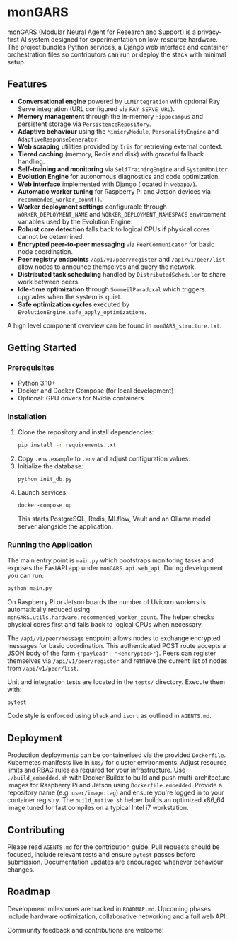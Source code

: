 # monGARS

monGARS (Modular Neural Agent for Research and Support) is a privacy-first AI system designed for experimentation on low-resource hardware. The project bundles Python services, a Django web interface and container orchestration files so contributors can run or deploy the stack with minimal setup.

## Features

- **Conversational engine** powered by `LLMIntegration` with optional Ray Serve integration (URL configured via `RAY_SERVE_URL`).
- **Memory management** through the in-memory `Hippocampus` and persistent storage via `PersistenceRepository`.
- **Adaptive behaviour** using the `MimicryModule`, `PersonalityEngine` and `AdaptiveResponseGenerator`.
- **Web scraping** utilities provided by `Iris` for retrieving external context.
- **Tiered caching** (memory, Redis and disk) with graceful fallback handling.
- **Self‑training and monitoring** via `SelfTrainingEngine` and `SystemMonitor`.
- **Evolution Engine** for autonomous diagnostics and code optimization.
- **Web interface** implemented with Django (located in `webapp/`).
- **Automatic worker tuning** for Raspberry Pi and Jetson devices via `recommended_worker_count()`.
- **Worker deployment settings** configurable through `WORKER_DEPLOYMENT_NAME` and `WORKER_DEPLOYMENT_NAMESPACE` environment variables used by the Evolution Engine.
- **Robust core detection** falls back to logical CPUs if physical cores cannot be determined.
- **Encrypted peer-to-peer messaging** via `PeerCommunicator` for basic node coordination.
- **Peer registry endpoints** `/api/v1/peer/register` and `/api/v1/peer/list` allow
  nodes to announce themselves and query the network.
- **Distributed task scheduling** handled by `DistributedScheduler` to share work between peers.
- **Idle-time optimization** through `SommeilParadoxal` which triggers upgrades when the system is quiet.
- **Safe optimization cycles** executed by `EvolutionEngine.safe_apply_optimizations`.

A high level component overview can be found in `monGARS_structure.txt`.

## Getting Started

### Prerequisites

- Python 3.10+
- Docker and Docker Compose (for local development)
- Optional: GPU drivers for Nvidia containers

### Installation

1. Clone the repository and install dependencies:
   ```bash
   pip install -r requirements.txt
   ```
2. Copy `.env.example` to `.env` and adjust configuration values.
3. Initialize the database:
   ```bash
   python init_db.py
   ```
4. Launch services:
   ```bash
   docker-compose up
   ```
   This starts PostgreSQL, Redis, MLflow, Vault and an Ollama model server alongside the application.

### Running the Application

The main entry point is `main.py` which bootstraps monitoring tasks and exposes the FastAPI app under `monGARS.api.web_api`. During development you can run:

```bash
python main.py
```

On Raspberry Pi or Jetson boards the number of Uvicorn workers is
automatically reduced using `monGARS.utils.hardware.recommended_worker_count`.
The helper checks physical cores first and falls back to logical CPUs when
necessary.

The `/api/v1/peer/message` endpoint allows nodes to exchange encrypted messages
for basic coordination. This authenticated POST route accepts a JSON body of the
form `{"payload": "<encrypted>"}`.
Peers can register themselves via `/api/v1/peer/register` and retrieve the
current list of nodes from `/api/v1/peer/list`.

Unit and integration tests are located in the `tests/` directory. Execute them with:

```bash
pytest
```

Code style is enforced using `black` and `isort` as outlined in `AGENTS.md`.

## Deployment

Production deployments can be containerised via the provided `Dockerfile`. Kubernetes manifests live in `k8s/` for cluster environments. Adjust resource limits and RBAC rules as required for your infrastructure.
Use `./build_embedded.sh` with Docker Buildx to build and push multi-architecture images for Raspberry Pi and Jetson using `Dockerfile.embedded`. Provide a repository name (e.g. `user/image:tag`) and ensure you're logged in to your container registry.
The `build_native.sh` helper builds an optimized x86_64 image tuned for fast compiles on a typical Intel i7 workstation.

## Contributing

Please read `AGENTS.md` for the contribution guide. Pull requests should be focused, include relevant tests and ensure `pytest` passes before submission. Documentation updates are encouraged whenever behaviour changes.

## Roadmap

Development milestones are tracked in `ROADMAP.md`. Upcoming phases include hardware optimization, collaborative networking and a full web API.

Community feedback and contributions are welcome!
